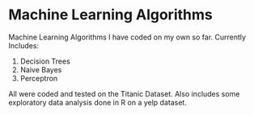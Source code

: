 # Machine Learning Algorithms
 Machine Learning Algorithms I have coded on my own so far.
 Currently Includes:
 1. Decision Trees 
 2. Naive Bayes
 3. Perceptron
 
 All were coded and tested on the Titanic Dataset.
 Also includes some exploratory data analysis done in R on a yelp dataset.
